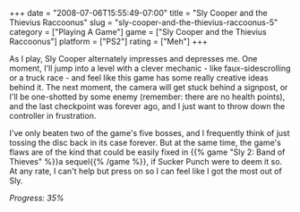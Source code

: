 +++
date = "2008-07-06T15:55:49-07:00"
title = "Sly Cooper and the Thievius Raccoonus"
slug = "sly-cooper-and-the-thievius-raccoonus-5"
category = ["Playing A Game"]
game = ["Sly Cooper and the Thievius Raccoonus"]
platform = ["PS2"]
rating = ["Meh"]
+++

As I play, Sly Cooper alternately impresses and depresses me.  One moment, I'll jump into a level with a clever mechanic - like faux-sidescrolling or a truck race - and feel like this game has some really creative ideas behind it.  The next moment, the camera will get stuck behind a signpost, or I'll be one-shotted by some enemy (remember: there are no health points), and the last checkpoint was forever ago, and I just want to throw down the controller in frustration.

I've only beaten two of the game's five bosses, and I frequently think of just tossing the disc back in its case forever.  But at the same time, the game's flaws are of the kind that could be easily fixed in {{% game "Sly 2: Band of Thieves" %}}a sequel{{% /game %}}, if Sucker Punch were to deem it so.  At any rate, I can't help but press on so I can feel like I got the most out of Sly.

<i>Progress: 35%</i>